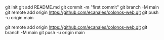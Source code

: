 git init
git add README.md
git commit -m "first commit"
git branch -M main
git remote add origin https://github.com/ecanales/colonos-web.git
git push -u origin main

git remote add origin https://github.com/ecanales/colonos-web.git
git branch -M main
git push -u origin main
